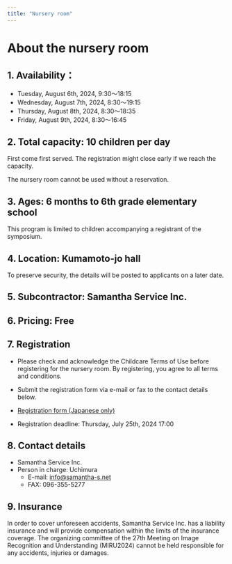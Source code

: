 ```yaml
---
title: "Nursery room"
---
```


# About the nursery room

## 1. Availability：
- Tuesday, August 6th, 2024, 9:30～18:15
- Wednesday, August 7th, 2024, 8:30～19:15
- Thursday, August 8th, 2024, 8:30～18:35
- Friday, August 9th, 2024, 8:30～16:45

## 2. Total capacity: 10 children per day
First come first served. The registration might close early if we reach the capacity.

The nursery room cannot be used without a reservation.

## 3. Ages: 6 months to 6th grade elementary school
This program is limited to children accompanying a registrant of the symposium.

## 4. Location: Kumamoto-jo hall

To preserve security, the details will be posted to applicants on a later date.

## 5. Subcontractor: Samantha Service Inc.

## 6. Pricing: Free

## 7. Registration
- Please check and acknowledge the Childcare Terms of Use before registering for the nursery room. By registering, you agree to all terms and conditions.

- Submit the registration form via e-mail or fax to the contact details below.

- [Registration form (Japanese only)](/託児利用申込書（第27回画像の認識・理解シンポジウム）.xlsx)

- Registration deadline: Thursday, July 25th, 2024 17:00

## 8. Contact details

- Samantha Service Inc.
- Person in charge: Uchimura
	- E-mail: info@samantha-s.net
	- FAX: 096-355-5277

## 9. Insurance
In order to cover unforeseen accidents, Samantha Service Inc. has a liability insurance and will provide compensation within the limits of the insurance coverage. The organizing committee of the 27th Meeting on Image Recognition and Understanding (MIRU2024) cannot be held responsible for any accidents, injuries or damages.


